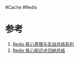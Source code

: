 #Cache #Redis

# 

# 参考
1. [Redis 核心原理与实战总结系列](https://xie.infoq.cn/article/d8b459da4820c5862b626388e)
2. [Redis 核心知识点归纳总结](https://xie.infoq.cn/article/4f528d0db782b01e663cf6d56)
